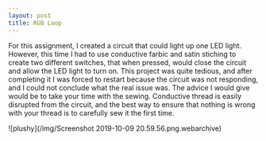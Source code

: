 ```yaml
---
layout: post
title: RGB Loop
---
```


For this assignment, I created a circuit that could light up one LED light. However, this time I had to use conductive farbic and satin stiching to create two different switches, that when pressed, would close the circuit and allow the LED light to turn on. This project was quite tedious, and after completing it I was forced to restart because the circuit was not responding, and I could not conclude what the real issue was. The advice I would give would be to take your time with the sewing. Conductive thread is easily disrupted from the circuit, and the best way to ensure that nothing is wrong with your thread is to carefully sew it the first time. 


![plushy](/img/Screenshot 2019-10-09 20.59.56.png.webarchive)
